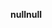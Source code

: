<span data-ttu-id="55578-101">**null**</span><span class="sxs-lookup"><span data-stu-id="55578-101">**null**</span></span>